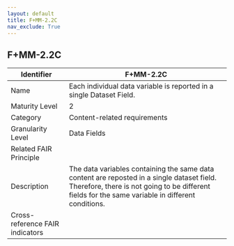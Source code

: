 ```yaml
---
layout: default
title: F+MM-2.2C
nav_exclude: True
---
```


## F+MM-2.2C

| Identifier | F+MM-2.2C |
| ---------- | ----------|
| Name | Each individual data variable is reported in a single Dataset Field. |
| Maturity Level | 2 |
| Category | Content-related requirements |
| Granularity Level | Data Fields |
| Related FAIR Principle | |
| Description | The data variables containing the same data content are reposted in a single dataset field. Therefore, there is not going to be different fields for the same variable in different conditions.  |
| Cross-reference FAIR indicators | |
